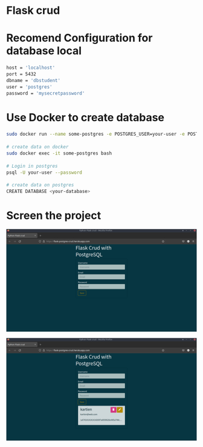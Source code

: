 # Flask crud 
# Recomend Configuration for database  local 
```bash
host = 'localhost'
port = 5432
dbname = 'dbstudent'
user = 'postgres'
password = 'mysecretpassword'
```
# Use Docker to create database
```bash
sudo docker run --name some-postgres -e POSTGRES_USER=your-user -e POSTGRES_PASSWORD=mypassword -p 5432:5432 -d postgres

# create data on docker 
sudo docker exec -it some-postgres bash 

# Login in postgres 
psql -U your-user --password 

# create data on postgres
CREATE DATABASE <your-database>
```
# Screen the project 

![img](/docs/scren1.png)

![img](/docs/scren2.png)


